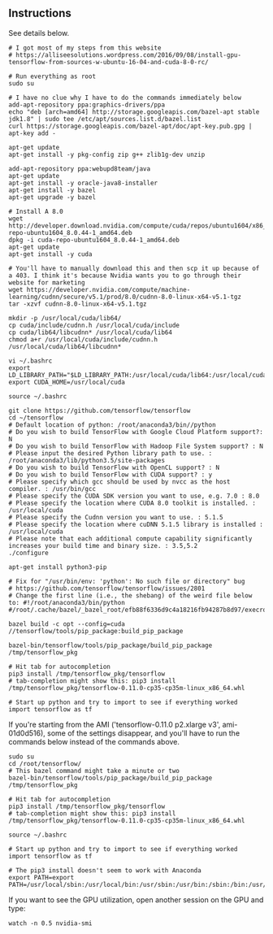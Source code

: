 ## Instructions

See details below.

	# I got most of my steps from this website
	# https://alliseesolutions.wordpress.com/2016/09/08/install-gpu-tensorflow-from-sources-w-ubuntu-16-04-and-cuda-8-0-rc/
	
	# Run everything as root
	sudo su
	
	# I have no clue why I have to do the commands immediately below
	add-apt-repository ppa:graphics-drivers/ppa
	echo "deb [arch=amd64] http://storage.googleapis.com/bazel-apt stable jdk1.8" | sudo tee /etc/apt/sources.list.d/bazel.list
	curl https://storage.googleapis.com/bazel-apt/doc/apt-key.pub.gpg | apt-key add -
	
	apt-get update
	apt-get install -y pkg-config zip g++ zlib1g-dev unzip
	
	add-apt-repository ppa:webupd8team/java
	apt-get update
	apt-get install -y oracle-java8-installer
	apt-get install -y bazel
	apt-get upgrade -y bazel

	# Install A 8.0
	wget http://developer.download.nvidia.com/compute/cuda/repos/ubuntu1604/x86_64/cuda-repo-ubuntu1604_8.0.44-1_amd64.deb
	dpkg -i cuda-repo-ubuntu1604_8.0.44-1_amd64.deb
	apt-get update
	apt-get install -y cuda
		
	# You'll have to manually download this and then scp it up because of a 403. I think it's because Nvidia wants you to go through their website for marketing
	wget https://developer.nvidia.com/compute/machine-learning/cudnn/secure/v5.1/prod/8.0/cudnn-8.0-linux-x64-v5.1-tgz
	tar -xzvf cudnn-8.0-linux-x64-v5.1.tgz
	
	mkdir -p /usr/local/cuda/lib64/
	cp cuda/include/cudnn.h /usr/local/cuda/include
	cp cuda/lib64/libcudnn* /usr/local/cuda/lib64
	chmod a+r /usr/local/cuda/include/cudnn.h /usr/local/cuda/lib64/libcudnn*
	
	vi ~/.bashrc
	export LD_LIBRARY_PATH="$LD_LIBRARY_PATH:/usr/local/cuda/lib64:/usr/local/cuda/extras/CUPTI/lib64"
	export CUDA_HOME=/usr/local/cuda
	
	source ~/.bashrc
	
	git clone https://github.com/tensorflow/tensorflow
	cd ~/tensorflow
	# Default location of python: /root/anaconda3/bin//python
	# Do you wish to build TensorFlow with Google Cloud Platform support?: N
	# Do you wish to build TensorFlow with Hadoop File System support? : N
	# Please input the desired Python library path to use. : /root/anaconda3/lib/python3.5/site-packages
	# Do you wish to build TensorFlow with OpenCL support? : N
	# Do you wish to build TensorFlow with CUDA support? : y
	# Please specify which gcc should be used by nvcc as the host compiler. : /usr/bin/gcc
	# Please specify the CUDA SDK version you want to use, e.g. 7.0 : 8.0
	# Please specify the location where CUDA 8.0 toolkit is installed. : /usr/local/cuda
	# Please specify the Cudnn version you want to use. : 5.1.5
	# Please specify the location where cuDNN 5.1.5 library is installed : /usr/local/cuda
	# Please note that each additional compute capability significantly increases your build time and binary size. : 3.5,5.2
	./configure
	
	apt-get install python3-pip
	
	# Fix for "/usr/bin/env: 'python': No such file or directory" bug
	# https://github.com/tensorflow/tensorflow/issues/2801
	# Change the first line (i.e., the shebang) of the weird file below to: #!/root/anaconda3/bin/python
	#/root/.cache/bazel/_bazel_root/efb88f6336d9c4a18216fb94287b8d97/execroot/tensorflow/third_party/gpus/crosstool/clang/bin/crosstool_wrapper_driver_is_not_gcc
	
	bazel build -c opt --config=cuda //tensorflow/tools/pip_package:build_pip_package

	bazel-bin/tensorflow/tools/pip_package/build_pip_package  /tmp/tensorflow_pkg
	
	# Hit tab for autocompletion
	pip3 install /tmp/tensorflow_pkg/tensorflow
	# tab-completion might show this: pip3 install /tmp/tensorflow_pkg/tensorflow-0.11.0-cp35-cp35m-linux_x86_64.whl
	
	# Start up python and try to import to see if everything worked
	import tensorflow as tf
	

If you're starting from the AMI ('tensorflow-0.11.0 p2.xlarge v3', ami-01d0d516), some of the settings disappear, and you'll have to run the commands below instead of the commands above.

	sudo su
	cd /root/tensorflow/
	# This bazel command might take a minute or two
	bazel-bin/tensorflow/tools/pip_package/build_pip_package  /tmp/tensorflow_pkg
	
	# Hit tab for autocompletion
	pip3 install /tmp/tensorflow_pkg/tensorflow
	# tab-completion might show this: pip3 install /tmp/tensorflow_pkg/tensorflow-0.11.0-cp35-cp35m-linux_x86_64.whl
	
	source ~/.bashrc
	
	# Start up python and try to import to see if everything worked
	import tensorflow as tf

	# The pip3 install doesn't seem to work with Anaconda
	export PATH=export PATH=/usr/local/sbin:/usr/local/bin:/usr/sbin:/usr/bin:/sbin:/bin:/usr/games:/usr/local/games
	
	
If you want to see the GPU utilization, open another session on the GPU and type:

	watch -n 0.5 nvidia-smi

	